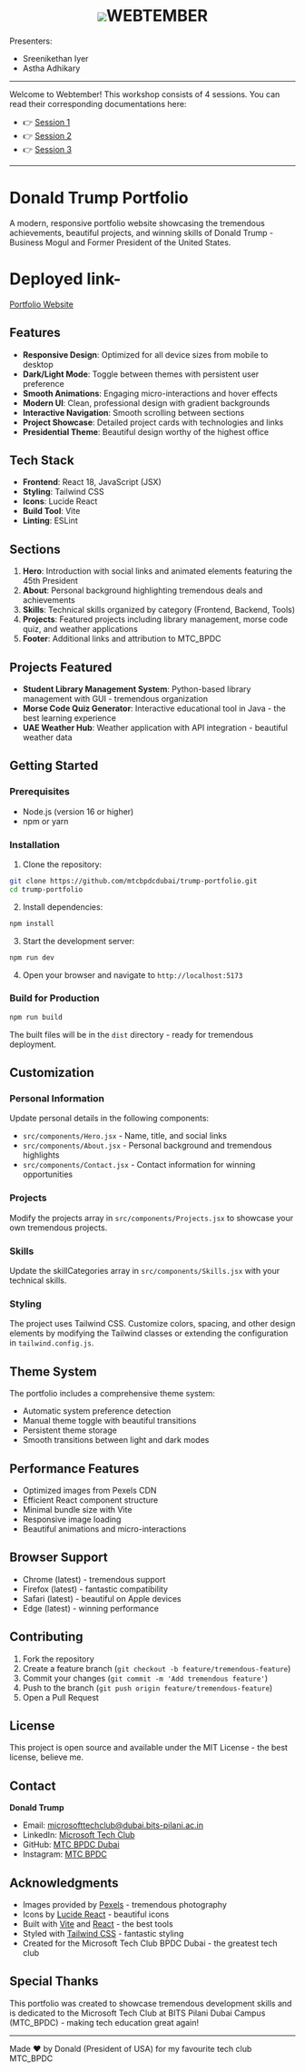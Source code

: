 <b><h1 align="center"><img src="docs/media/logo.svg">WEBTEMBER</h1></b>

Presenters:
- Sreenikethan Iyer
- Astha Adhikary

---

Welcome to Webtember! This workshop consists of 4 sessions. You can read their
corresponding documentations here:
- 👉 [Session 1](docs/Session%201.md)
- 👉 [Session 2](docs/Session%202.md)
- 👉 [Session 3](docs/Session%203.md)
<!-- - 👉 [Session 4](docs/Session%204.md) -->



---



# Donald Trump Portfolio

A modern, responsive portfolio website showcasing the tremendous achievements, beautiful projects, and winning skills of Donald Trump - Business Mogul and Former President of the United States.

 
 # Deployed link-
 [Portfolio Website](https://webtembermtc.netlify.app/)


## Features

- **Responsive Design**: Optimized for all device sizes from mobile to desktop
- **Dark/Light Mode**: Toggle between themes with persistent user preference
- **Smooth Animations**: Engaging micro-interactions and hover effects
- **Modern UI**: Clean, professional design with gradient backgrounds
- **Interactive Navigation**: Smooth scrolling between sections
- **Project Showcase**: Detailed project cards with technologies and links
- **Presidential Theme**: Beautiful design worthy of the highest office

## Tech Stack

- **Frontend**: React 18, JavaScript (JSX)
- **Styling**: Tailwind CSS
- **Icons**: Lucide React
- **Build Tool**: Vite
- **Linting**: ESLint

## Sections

1. **Hero**: Introduction with social links and animated elements featuring the 45th President
2. **About**: Personal background highlighting tremendous deals and achievements
3. **Skills**: Technical skills organized by category (Frontend, Backend, Tools)
4. **Projects**: Featured projects including library management, morse code quiz, and weather applications
5. **Footer**: Additional links and attribution to MTC_BPDC

## Projects Featured

- **Student Library Management System**: Python-based library management with GUI - tremendous organization
- **Morse Code Quiz Generator**: Interactive educational tool in Java - the best learning experience
- **UAE Weather Hub**: Weather application with API integration - beautiful weather data

## Getting Started

### Prerequisites

- Node.js (version 16 or higher)
- npm or yarn

### Installation

1. Clone the repository:
```bash
git clone https://github.com/mtcbpdcdubai/trump-portfolio.git
cd trump-portfolio
```

2. Install dependencies:
```bash
npm install
```

3. Start the development server:
```bash
npm run dev
```

4. Open your browser and navigate to `http://localhost:5173`

### Build for Production

```bash
npm run build
```

The built files will be in the `dist` directory - ready for tremendous deployment.

## Customization

### Personal Information
Update personal details in the following components:
- `src/components/Hero.jsx` - Name, title, and social links
- `src/components/About.jsx` - Personal background and tremendous highlights
- `src/components/Contact.jsx` - Contact information for winning opportunities

### Projects
Modify the projects array in `src/components/Projects.jsx` to showcase your own tremendous projects.

### Skills
Update the skillCategories array in `src/components/Skills.jsx` with your technical skills.

### Styling
The project uses Tailwind CSS. Customize colors, spacing, and other design elements by modifying the Tailwind classes or extending the configuration in `tailwind.config.js`.

## Theme System

The portfolio includes a comprehensive theme system:
- Automatic system preference detection
- Manual theme toggle with beautiful transitions
- Persistent theme storage
- Smooth transitions between light and dark modes

## Performance Features

- Optimized images from Pexels CDN
- Efficient React component structure
- Minimal bundle size with Vite
- Responsive image loading
- Beautiful animations and micro-interactions

## Browser Support

- Chrome (latest) - tremendous support
- Firefox (latest) - fantastic compatibility
- Safari (latest) - beautiful on Apple devices
- Edge (latest) - winning performance

## Contributing

1. Fork the repository
2. Create a feature branch (`git checkout -b feature/tremendous-feature`)
3. Commit your changes (`git commit -m 'Add tremendous feature'`)
4. Push to the branch (`git push origin feature/tremendous-feature`)
5. Open a Pull Request

## License

This project is open source and available under the MIT License - the best license, believe me.

## Contact

**Donald Trump**
- Email: microsofttechclub@dubai.bits-pilani.ac.in
- LinkedIn: [Microsoft Tech Club](https://www.linkedin.com/company/microsoft-tech-club/posts/?feedView=all)
- GitHub: [MTC BPDC Dubai](https://github.com/mtcbpdcdubai)
- Instagram: [MTC BPDC](https://www.instagram.com/mtcbpdc/)

## Acknowledgments

- Images provided by [Pexels](https://www.pexels.com/) - tremendous photography
- Icons by [Lucide React](https://lucide.dev/) - beautiful icons
- Built with [Vite](https://vitejs.dev/) and [React](https://reactjs.org/) - the best tools
- Styled with [Tailwind CSS](https://tailwindcss.com/) - fantastic styling
- Created for the Microsoft Tech Club BPDC Dubai - the greatest tech club

## Special Thanks

This portfolio was created to showcase tremendous development skills and is dedicated to the Microsoft Tech Club at BITS Pilani Dubai Campus (MTC_BPDC) - making tech education great again!

---

Made ♥ by Donald (President of USA) for my favourite tech club MTC_BPDC
